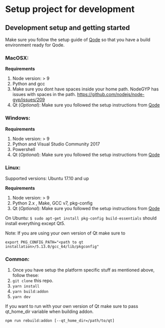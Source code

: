 # Setup project for development

## Development setup and getting started

Make sure you follow the setup guide of [Qode][qode_setup] so that you have a build environment ready for Qode.

### MacOSX:

**Requirements**

1. Node version: > 9
2. Python and gcc
3. Make sure you dont have spaces inside your home path. NodeGYP has issues with spaces in the path. https://github.com/nodejs/node-gyp/issues/209
4. Qt (_Optional_): Make sure you followed the setup instructions from [Qode][qode_setup]

### Windows:

**Requirements**

1. Node version: > 9
2. Python and Visual Studio Community 2017
3. Powershell
4. Qt (_Optional_): Make sure you followed the setup instructions from [Qode][qode_setup]

### Linux:

Supported versions: Ubuntu 17.10 and up

**Requirements**

1. Node version: > 9
2. Python 2.x , Make, GCC v7, pkg-config
3. Qt (_Optional_): Make sure you followed the setup instructions from [Qode][qode_setup]

On Ubuntu: `$ sudo apt-get install pkg-config build-essentials` should install everything except Qt5.

Note: If you are using your own version of Qt make sure to

`export PKG_CONFIG_PATH="<path to qt installation>/5.13.0/gcc_64/lib/pkgconfig"`

### Common:

1. Once you have setup the platform specific stuff as mentioned above, follow these:
2. `git clone` this repo.
3. `yarn install`
4. `yarn build:addon`
5. `yarn dev`

If you want to run with your own version of Qt make sure to pass qt_home_dir variable when building addon.

`npm run rebuild:addon [--qt_home_dir=/path/to/qt]`

[qode_setup]: https://github.com/nodegui/qode
